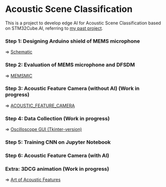 # Acoustic Scene Classification

This is a project to develop edge AI for Acoustic Scene Classification based on STM32Cube.AI, referring to [my past project](https://github.com/araobp/acoustic-features).

### Step 1: Designing Arduino shield of MEMS microphone

=> [Schematic](STM32/kicad/AcousticFeatureCamera)

### Step 2: Evaluation of MEMS microphone and DFSDM

=> [MEMSMIC](STM32/MEMSMIC.md)

### Step 3: Acoustic Feature Camera (without AI) (Work in progress)

=> [ACOUSTIC_FEATURE_CAMERA](STM32/ACOUSTIC_FEATURE_CAMERA.md)

### Step 4: Data Collection (Work in progress)

=> [Oscilloscope GUI (Tkinter-version)](python/OscilloscopeGUI)

### Step 5: Training CNN on Jupyter Notebook

### Step 6: Acoustic Feature Camera (with AI)

### Extra: 3DCG animation (Work in progress)

=> [Art of Acoustic Features](blender/AcousticSceneClassification/ART.md)
